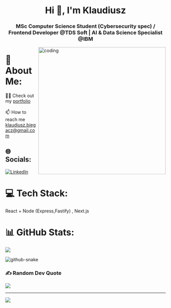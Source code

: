 <h1 align="center">Hi 👋, I'm Klaudiusz</h1>
<h3 align="center">MSc Computer Science Student (Cybersecurity spec) / Frontend Developer @TDS Soft | AI & Data Science Specialist @IBM</h3>
<img align="right" alt="coding" width="400" src="https://cdn.dribbble.com/users/1162077/screenshots/3848914/media/7ed7d5ca074b48b328150e5a231e8d1f.gif"/>

# 💫 About Me:
👨‍💻 Check out my [portfolio](https://klaudiuszb.vercel.app)<br><br>📫 How to reach me klaudiusz.biegacz@gmail.com


## 🌐 Socials:
[![LinkedIn](https://img.shields.io/badge/LinkedIn-%230077B5.svg?logo=linkedin&logoColor=white)](https://linkedin.com/in/klaudiusz-biegacz/) 

# 💻 Tech Stack:
React + Node (Express,Fastify) , Next.js

# 📊 GitHub Stats:
![](https://github-readme-stats.vercel.app/api/top-langs/?username=KlaudiuszB5528&theme=gotham&hide_border=true&include_all_commits=false&count_private=true&layout=compact)

<picture>
  <source media="(prefers-color-scheme: dark)" srcset="https://raw.githubusercontent.com/KlaudiuszB5528/KlaudiuszB5528/output/github-snake-dark.svg" />
  <source media="(prefers-color-scheme: light)" srcset="https://raw.githubusercontent.com/KlaudiuszB5528/KlaudiuszB5528/output/github-snake.svg" />
  <img alt="github-snake" src="https://raw.githubusercontent.com/tobiasmeyhoefer/KlaudiuszB5528/output/github-snake.svg" />
</picture>


### ✍️ Random Dev Quote
![](https://quotes-github-readme.vercel.app/api?type=vetical&theme=tokyonight)

---
[![](https://visitcount.itsvg.in/api?id=KlaudiuszB5528&icon=5&color=1)](https://visitcount.itsvg.in)

